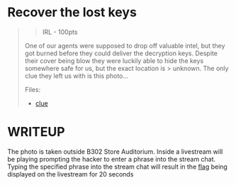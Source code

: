 # Recover the lost keys
> > IRL - 100pts
>
> One of our agents were supposed to drop off valuable intel, but they got burned before they could deliver the decryption keys.
> Despite their cover being blow they were luckily able to hide the keys somewhere safe for us, but the exact location is > unknown.
> The only clue they left us with is this photo...
>
> Files:
> - [clue](src/clue.jpg)


# WRITEUP 

The photo is taken outside B302 Store Auditorium.
Inside a livestream will be playing prompting the hacker to enter a phrase into the stream chat.
Typing the specified phrase into the stream chat will result in the [flag](uitHackVideo.mp4) being displayed on the livestream for 20 seconds

